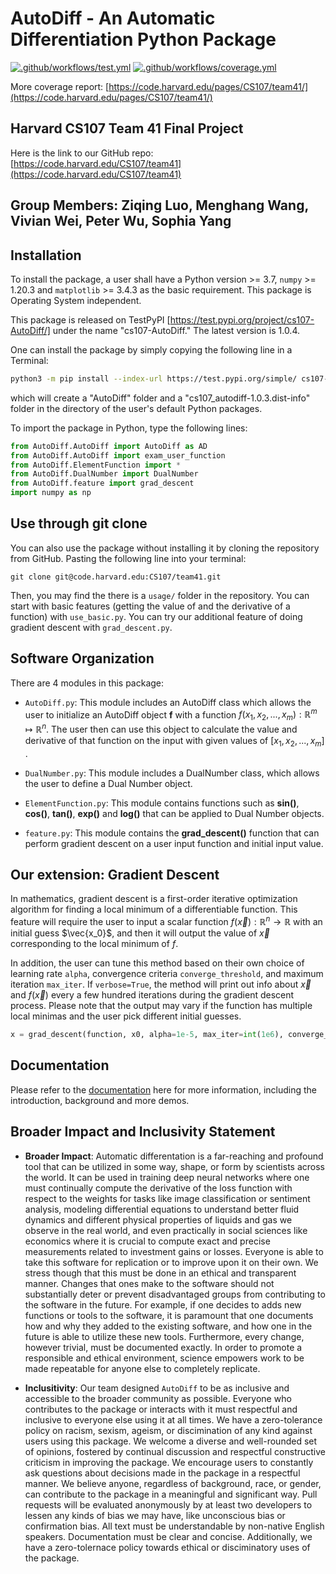 # AutoDiff - An Automatic Differentiation Python Package

[![.github/workflows/test.yml](https://github.com/DavidW99/AutoDiff/actions/workflows/test.yml/badge.svg)](https://github.com/DavidW99/AutoDiff/actions/workflows/test.yml)
[![.github/workflows/coverage.yml](https://github.com/DavidW99/AutoDiff/actions/workflows/coverage.yml/badge.svg)](https://github.com/DavidW99/AutoDiff/actions/workflows/coverage.yml)

More coverage report: [https://code.harvard.edu/pages/CS107/team41/](https://code.harvard.edu/pages/CS107/team41/)

## Harvard CS107 Team 41 Final Project
Here is the link to our GitHub repo: [https://code.harvard.edu/CS107/team41](https://code.harvard.edu/CS107/team41)

## Group Members: Ziqing Luo, Menghang Wang, Vivian Wei, Peter Wu, Sophia Yang

## Installation
To install the package, a user shall have a Python version >= 3.7, `numpy` >= 1.20.3 and `matplotlib` >= 3.4.3 as the basic requirement. This package is Operating System independent. 

This package is released on TestPyPI [https://test.pypi.org/project/cs107-AutoDiff/] under the name "cs107-AutoDiff." The latest version is 1.0.4.

One can install the package by simply copying the following line in a Terminal:

```bash
python3 -m pip install --index-url https://test.pypi.org/simple/ cs107-AutoDiff
```
which will create a "AutoDiff" folder and a "cs107_autodiff-1.0.3.dist-info" folder in the directory of the user's default Python packages.

To import the package in Python, type the following lines:

```python
from AutoDiff.AutoDiff import AutoDiff as AD
from AutoDiff.AutoDiff import exam_user_function
from AutoDiff.ElementFunction import *
from AutoDiff.DualNumber import DualNumber
from AutoDiff.feature import grad_descent
import numpy as np
```

## Use through git clone 
You can also use the package without installing it by cloning the repository from GitHub. Pasting the following line into your terminal:
  
```
git clone git@code.harvard.edu:CS107/team41.git
```
Then, you may find the there is a `usage/` folder in the repository. You can start with basic features (getting the value of and the derivative of a function) with `use_basic.py`. You can try our additional feature of doing gradient descent with `grad_descent.py`.  

## Software Organization  
There are 4 modules in this package: 
- `AutoDiff.py`: This module includes an AutoDiff class which allows the user to initialize an AutoDiff object **f** with a function $f(x_1,x_2,...,x_m):\mathbb{R}^m\mapsto\mathbb{R}^n$. The user then can use this object to calculate the value and derivative of that function on the input with given values of $[x_1,x_2,...,x_m]$ . 
   
- `DualNumber.py`: This module includes a DualNumber class, which allows the user to define a Dual Number object. 
   
- `ElementFunction.py`: This module contains functions such as **sin()**, **cos()**, **tan()**, **exp()** and **log()** that can be applied to Dual Number objects. 

- `feature.py`: This module contains the **grad_descent()** function that can perform gradient descent on a user input function and initial input value.

## Our extension: Gradient Descent

In mathematics, gradient descent is a first-order iterative optimization algorithm for finding a local minimum of a differentiable function. This feature will require the user to input a scalar function $f(\vec{x}): \mathbb{R}^n \to \mathbb{R}$ with an initial guess $\vec{x_0}$, and then it will output the value of $\vec{x}$ corresponding to the local minimum of $f$. 

In addition, the user can tune this method based on their own choice of learning rate `alpha`, convergence criteria `converge_threshold`, and maximum iteration `max_iter`. If `verbose=True`, the method will print out info about $\vec{x}$ and $f(\vec{x})$ every a few hundred iterations during the gradient descent process. Please note that the output may vary if the function has multiple local minimas and the user pick different initial guesses. 

```python
x = grad_descent(function, x0, alpha=1e-5, max_iter=int(1e6), converge_threshold=1e-8, verbose=True)
```

## Documentation
Please refer to the [documentation](docs/documentation.md) here for more information, including the introduction, background and more demos. 

## Broader Impact and Inclusivity Statement

- **Broader Impact**: Automatic differentation is a far-reaching and profound tool that can be utilized in some way, shape, or form by scientists across the world. It can be used in training deep neural networks where one must continually compute the derivative of the loss function with respect to the weights for tasks like image classification or sentiment analysis, modeling differential equations to understand better fluid dynamics and different physical properties of liquids and gas we observe in the real world, and even practically in social sciences like economics where it is crucial to compute exact and precise measurements related to investment gains or losses. Everyone is able to take this software for replication or to improve upon it on their own. We stress though that this must be done in an ethical and transparent manner. Changes that ones make to the software should not substantially deter or prevent disadvantaged groups from contributing to the software in the future. For example, if one decides to adds new functions or tools to the software, it is paramount that one documents how and why they added to the existing software, and how one in the future is able to utilize these new tools. Furthermore, every change, however trivial, must be documented exactly. In order to promote a responsible and ethical environment, science empowers work to be made repeatable for anyone else to completely replicate.

- **Inclusitivity**: Our team designed `AutoDiff` to be as inclusive and accessible to the broader community as possible. Everyone who contributes to the package or interacts with it must respectful and inclusive to everyone else using it at all times. We have a zero-tolerance policy on racism, sexism, ageism, or discimination of any kind against users using this package. We welcome a diverse and well-rounded set of opinions, fostered by continual discussion and respectful constructive criticism in improving the package. We encourage users to constantly ask questions about decisions made in the package in a respectful manner. We believe anyone, regardless of background, race, or gender, can contribute to the package in a meaningful and significant way. Pull requests will be evaluated anonymously by at least two developers to lessen any kinds of bias we may have, like unconscious bias or confirmation bias. All text must be understandable by non-native English speakers. Documentation must be clear and concise. Additionally, we have a zero-tolernace policy towards ethical or disciminatory uses of the package.
